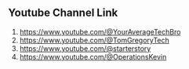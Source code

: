 ## Youtube Channel Link

1) https://www.youtube.com/@YourAverageTechBro
2) https://www.youtube.com/@TomGregoryTech
3) https://www.youtube.com/@starterstory
4) https://www.youtube.com/@OperationsKevin

